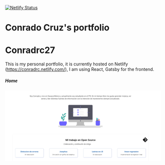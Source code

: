 [![Netlify Status](https://api.netlify.com/api/v1/badges/ffb1e565-534f-40a7-a439-973f2cc12c9a/deploy-status)](https://app.netlify.com/sites/conradrc/deploys)

# Conrado Cruz's portfolio
# Conradrc27
This is my personal portfolio, it is currently hosted on Netlify (https://conradrc.netlify.com/), I am using React, Gatsby for the frontend.

##### Home
![Home screenshot](mockups/Home.png)
